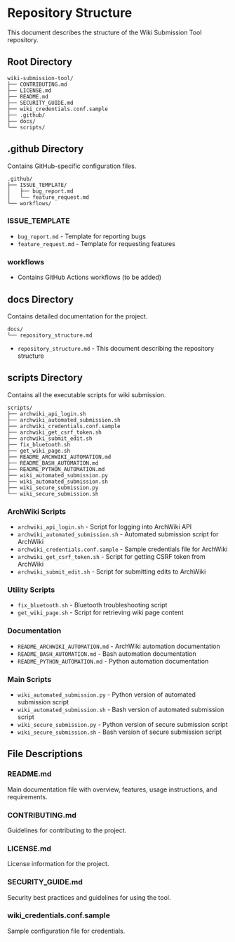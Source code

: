 # Repository Structure

This document describes the structure of the Wiki Submission Tool repository.

## Root Directory

```
wiki-submission-tool/
├── CONTRIBUTING.md
├── LICENSE.md
├── README.md
├── SECURITY_GUIDE.md
├── wiki_credentials.conf.sample
├── .github/
├── docs/
└── scripts/
```

## .github Directory

Contains GitHub-specific configuration files.

```
.github/
├── ISSUE_TEMPLATE/
│   ├── bug_report.md
│   └── feature_request.md
└── workflows/
```

### ISSUE_TEMPLATE
- `bug_report.md` - Template for reporting bugs
- `feature_request.md` - Template for requesting features

### workflows
- Contains GitHub Actions workflows (to be added)

## docs Directory

Contains detailed documentation for the project.

```
docs/
└── repository_structure.md
```

- `repository_structure.md` - This document describing the repository structure

## scripts Directory

Contains all the executable scripts for wiki submission.

```
scripts/
├── archwiki_api_login.sh
├── archwiki_automated_submission.sh
├── archwiki_credentials.conf.sample
├── archwiki_get_csrf_token.sh
├── archwiki_submit_edit.sh
├── fix_bluetooth.sh
├── get_wiki_page.sh
├── README_ARCHWIKI_AUTOMATION.md
├── README_BASH_AUTOMATION.md
├── README_PYTHON_AUTOMATION.md
├── wiki_automated_submission.py
├── wiki_automated_submission.sh
├── wiki_secure_submission.py
└── wiki_secure_submission.sh
```

### ArchWiki Scripts
- `archwiki_api_login.sh` - Script for logging into ArchWiki API
- `archwiki_automated_submission.sh` - Automated submission script for ArchWiki
- `archwiki_credentials.conf.sample` - Sample credentials file for ArchWiki
- `archwiki_get_csrf_token.sh` - Script for getting CSRF token from ArchWiki
- `archwiki_submit_edit.sh` - Script for submitting edits to ArchWiki

### Utility Scripts
- `fix_bluetooth.sh` - Bluetooth troubleshooting script
- `get_wiki_page.sh` - Script for retrieving wiki page content

### Documentation
- `README_ARCHWIKI_AUTOMATION.md` - ArchWiki automation documentation
- `README_BASH_AUTOMATION.md` - Bash automation documentation
- `README_PYTHON_AUTOMATION.md` - Python automation documentation

### Main Scripts
- `wiki_automated_submission.py` - Python version of automated submission script
- `wiki_automated_submission.sh` - Bash version of automated submission script
- `wiki_secure_submission.py` - Python version of secure submission script
- `wiki_secure_submission.sh` - Bash version of secure submission script

## File Descriptions

### README.md
Main documentation file with overview, features, usage instructions, and requirements.

### CONTRIBUTING.md
Guidelines for contributing to the project.

### LICENSE.md
License information for the project.

### SECURITY_GUIDE.md
Security best practices and guidelines for using the tool.

### wiki_credentials.conf.sample
Sample configuration file for credentials.